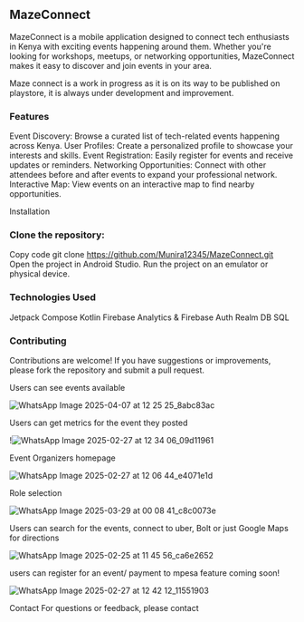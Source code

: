 
## MazeConnect
MazeConnect is a mobile application designed to connect tech enthusiasts in Kenya with exciting events happening around them. Whether you're looking for workshops, meetups, or networking opportunities, MazeConnect makes it easy to discover and join events in your area.

Maze connect is a work in progress as it is on its way to be published on playstore, it is always under development and improvement.

### Features
Event Discovery: Browse a curated list of tech-related events happening across Kenya.
User Profiles: Create a personalized profile to showcase your interests and skills.
Event Registration: Easily register for events and receive updates or reminders.
Networking Opportunities: Connect with other attendees before and after events to expand your professional network.
Interactive Map: View events on an interactive map to find nearby opportunities.

Installation
### Clone the repository:

Copy code
git clone https://github.com/Munira12345/MazeConnect.git
Open the project in Android Studio.
Run the project on an emulator or physical device.

### Technologies Used
Jetpack Compose
Kotlin
Firebase Analytics & Firebase Auth
Realm DB 
SQL 

### Contributing
Contributions are welcome! If you have suggestions or improvements, please fork the repository and submit a pull request.



Users can see events available 




![WhatsApp Image 2025-04-07 at 12 25 25_8abc83ac](https://github.com/user-attachments/assets/183d0075-05be-4083-ac33-b8c648e6ef25)




Users can get metrics for the event they posted


!![WhatsApp Image 2025-02-27 at 12 34 06_09d11961](https://github.com/user-attachments/assets/372a374d-66a7-40b9-9787-226ef1eb1be6)




Event Organizers homepage  


![WhatsApp Image 2025-02-27 at 12 06 44_e4071e1d](https://github.com/user-attachments/assets/ddcad474-3e2e-4af8-b350-3539fc2a7737)



Role selection


![WhatsApp Image 2025-03-29 at 00 08 41_c8c0073e](https://github.com/user-attachments/assets/62059b71-9b1c-4f79-899a-8c3358278cfb)





Users can search for the events, connect to uber, Bolt or just Google Maps for directions 



![WhatsApp Image 2025-02-25 at 11 45 56_ca6e2652](https://github.com/user-attachments/assets/bc7fb1f6-758f-4c38-b179-03cc32323f2e)



users can register for an event/ payment to mpesa feature coming soon! 



![WhatsApp Image 2025-02-27 at 12 42 12_11551903](https://github.com/user-attachments/assets/2a8606ff-9aa3-4b56-93e2-4352c8215f4b)








Contact
For questions or feedback, please contact
